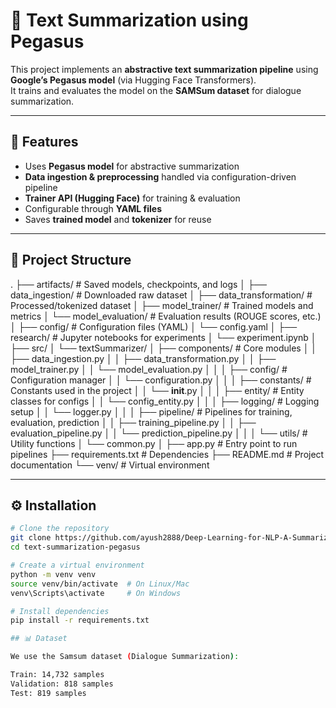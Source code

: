 # 📝 Text Summarization using Pegasus

This project implements an **abstractive text summarization pipeline** using **Google’s Pegasus model** (via Hugging Face Transformers).  
It trains and evaluates the model on the **SAMSum dataset** for dialogue summarization.

---

## 🚀 Features
- Uses **Pegasus model** for abstractive summarization
- **Data ingestion & preprocessing** handled via configuration-driven pipeline
- **Trainer API (Hugging Face)** for training & evaluation
- Configurable through **YAML files**
- Saves **trained model** and **tokenizer** for reuse

---

## 📂 Project Structure
.
├── artifacts/                 # Saved models, checkpoints, and logs
│   ├── data_ingestion/        # Downloaded raw dataset
│   ├── data_transformation/   # Processed/tokenized dataset
│   ├── model_trainer/         # Trained models and metrics
│   └── model_evaluation/      # Evaluation results (ROUGE scores, etc.)
│
├── config/                    # Configuration files (YAML)
│   └── config.yaml
│
├── research/                  # Jupyter notebooks for experiments
│   └── experiment.ipynb
│
├── src/
│   └── textSummarizer/
│       ├── components/        # Core modules
│       │   ├── data_ingestion.py
│       │   ├── data_transformation.py
│       │   ├── model_trainer.py
│       │   └── model_evaluation.py
│       │
│       ├── config/            # Configuration manager
│       │   └── configuration.py
│       │
│       ├── constants/         # Constants used in the project
│       │   └── __init__.py
│       │
│       ├── entity/            # Entity classes for configs
│       │   └── config_entity.py
│       │
│       ├── logging/           # Logging setup
│       │   └── logger.py
│       │
│       ├── pipeline/          # Pipelines for training, evaluation, prediction
│       │   ├── training_pipeline.py
│       │   ├── evaluation_pipeline.py
│       │   └── prediction_pipeline.py
│       │
│       └── utils/             # Utility functions
│           └── common.py
│
├── app.py                     # Entry point to run pipelines
├── requirements.txt           # Dependencies
├── README.md                  # Project documentation
└── venv/                      # Virtual environment

---

## ⚙️ Installation
```bash
# Clone the repository
git clone https://github.com/ayush2888/Deep-Learning-for-NLP-A-Summarization-Project.git
cd text-summarization-pegasus

# Create a virtual environment
python -m venv venv
source venv/bin/activate  # On Linux/Mac
venv\Scripts\activate     # On Windows

# Install dependencies
pip install -r requirements.txt

## 📊 Dataset

We use the Samsum dataset (Dialogue Summarization):

Train: 14,732 samples
Validation: 818 samples
Test: 819 samples


